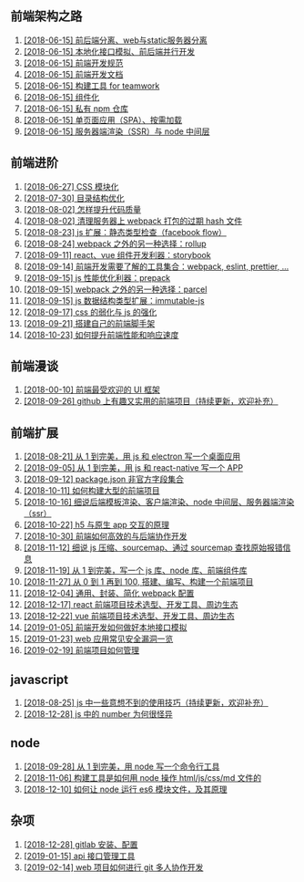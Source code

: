 ## 前端架构之路

1. [\[2018-06-15\] 前后端分离、web与static服务器分离](./architecture/1.md)
2. [\[2018-06-15\] 本地化接口模拟、前后端并行开发](./architecture/2.md)
3. [\[2018-06-15\] 前端开发规范](./architecture/3.md)
4. [\[2018-06-15\] 前端开发文档](./architecture/4.md)
5. [\[2018-06-15\] 构建工具 for teamwork](./architecture/5.md)
6. [\[2018-06-15\] 组件化](./architecture/6.md)
7. [\[2018-06-15\] 私有 npm 仓库](./architecture/7.md)
8. [\[2018-06-15\] 单页面应用（SPA）、按需加载](./architecture/8.md)
9. [\[2018-06-15\] 服务器端渲染（SSR）与 node 中间层](./architecture/9.md)

## 前端进阶

1. [\[2018-06-27\] CSS 模块化](./advanced/1.md)
2. [\[2018-07-30\] 目录结构优化](./advanced/2.md)
3. [\[2018-08-02\] 怎样提升代码质量](./advanced/3.md)
4. [\[2018-08-02\] 清理服务器上 webpack 打包的过期 hash 文件](./advanced/4.md)
5. [\[2018-08-23\] js 扩展：静态类型检查（facebook flow）](./advanced/5.md)
6. [\[2018-08-24\] webpack 之外的另一种选择：rollup](./advanced/6.md)
7. [\[2018-09-11\] react、vue 组件开发利器：storybook](./advanced/7.md)
8. [\[2018-09-14\] 前端开发需要了解的工具集合：webpack, eslint, prettier, ...](./advanced/8.md)
9. [\[2018-09-15\] js 性能优化利器：prepack](./advanced/9.md)
10. [\[2018-09-15\] webpack 之外的另一种选择：parcel](./advanced/10.md)
11. [\[2018-09-15\] js 数据结构类型扩展：immutable-js](./advanced/11.md)
12. [\[2018-09-17\] css 的弱化与 js 的强化](./advanced/12.md)
13. [\[2018-09-21\] 搭建自己的前端脚手架](./advanced/13.md)
14. [\[2018-10-23\] 如何提升前端性能和响应速度](./advanced/14.md)

## 前端漫谈

1. [\[2018-00-10\] 前端最受欢迎的 UI 框架](./intro/1.md)
2. [\[2018-09-26\] github 上有趣又实用的前端项目（持续更新，欢迎补充）](intro/2.md)

## 前端扩展

1. [\[2018-08-21\] 从 1 到完美，用 js 和 electron 写一个桌面应用](./extend/1.md)
2. [\[2018-09-05\] 从 1 到完美，用 js 和 react-native 写一个 APP](./extend/2.md)
3. [\[2018-09-12\] package.json 非官方字段集合](./extend/3.md)
4. [\[2018-10-11\] 如何构建大型的前端项目](./extend/4.md)
5. [\[2018-10-16\] 细说后端模板渲染、客户端渲染、node 中间层、服务器端渲染（ssr）](./extend/5.md)
6. [\[2018-10-22\] h5 与原生 app 交互的原理](./extend/6.md)
7. [\[2018-10-30\] 前端如何高效的与后端协作开发](./extend/7.md)
8. [\[2018-11-12\] 细说 js 压缩、sourcemap、通过 sourcemap 查找原始报错信息](./extend/8.md)
9. [\[2018-11-19\] 从 1 到完美，写一个 js 库、node 库、前端组件库](./extend/9.md)
10. [\[2018-11-27\] 从 0 到 1 再到 100, 搭建、编写、构建一个前端项目](./extend/10.md)
11. [\[2018-12-04\] 通用、封装、简化 webpack 配置](./extend/11.md)
12. [\[2018-12-17\] react 前端项目技术选型、开发工具、周边生态](./extend/12.md)
13. [\[2018-12-22\] vue 前端项目技术选型、开发工具、周边生态](./extend/13.md)
14. [\[2019-01-05\] 前端开发如何做好本地接口模拟](./extend/14.md)
15. [\[2019-01-23\] web 应用常见安全漏洞一览](./extend/15.md)
16. [\[2019-02-19\] 前端项目如何管理](./extend/16.md)

## javascript

1. [\[2018-08-25\] js 中一些意想不到的使用技巧（持续更新，欢迎补充）](./javascript/1.md)
2. [\[2018-12-28\] js 中的 number 为何很怪异](./javascript/2.md)

## node

1. [\[2018-09-28\] 从 1 到完美，用 node 写一个命令行工具](./node/1.md)
2. [\[2018-11-06\] 构建工具是如何用 node 操作 html/js/css/md 文件的](./node/2.md)
3. [\[2018-12-10\] 如何让 node 运行 es6 模块文件，及其原理](./node/3.md)

## 杂项

1. [\[2018-12-28\] gitlab 安装、配置](./misc/1.md)
2. [\[2019-01-15\] api 接口管理工具](./misc/2.md)
3. [\[2019-02-14\] web 项目如何进行 git 多人协作开发](./misc/3.md)
